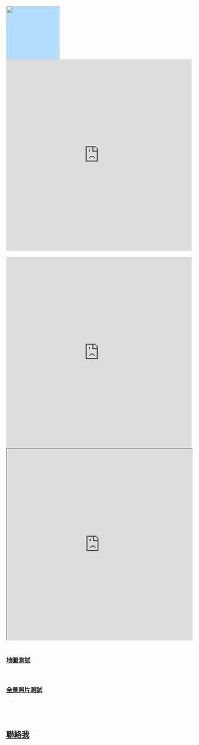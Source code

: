 <html xmlns="http://www.w3.org/1999/xhtml">
<head>
<meta http-equiv="Content-Type" content="text/html; charset=utf-8" />
<!-- TemplateBeginEditable name="doctitle" -->
<title>祖修的首頁</title>
<!-- TemplateEndEditable -->
<!-- TemplateBeginEditable name="head" -->
<!-- TemplateEndEditable -->
 <link type="text/css" rel="stylesheet" href="shomerpage/css.css">
 <link href="/shomerpage/css.css?v=3b5d20dcd11c8fdaaa6f82d3bb19f77852499a8b" rel="stylesheet">
</head>

<body>

<div class="container">
  <div class="header">
    <img src="https://raw.githubusercontent.com/shomerWang/shomerpage/master/logo.jpg" width="145" height="145" id="Insert_logo" style="background-color: #B3DDFF; display:block;" />
  </div>
  <div class="content">
  <iframe width="100%" height="520px" frameborder="0" src="https://shomerwang.carto.com/viz/61869c0c-d25a-11e6-953c-0e3ff518bd15/embed_map" allowfullscreen webkitallowfullscreen mozallowfullscreen oallowfullscreen msallowfullscreen></iframe>
  <iframe width="100%" height ="520px"  frameborder="0" src="https://shomerwang.github.io/shomerpage/litemap.html" allowfullscreen webkitallowfullscreen mozallowfullscreen oallowfullscreen msallowfullscreen></iframe>
  <iframe width="100%" height ="520px"  frameborder="0" src="https://shomerwang.github.io/shomerpage/720photo.html" allowfullscreen webkitallowfullscreen mozallowfullscreen oallowfullscreen msallowfullscreen></iframe>
      <p><h3><a href="litemap.html">地圖測試</a></h3><p>
     <p><h3><a href="720photo.html">全景照片測試</a></h3><p>
  <!--<p><h3><a href="3D.html">TGOS 3D</a></h3><p>--->
  </div>
  <div class="footer">
    <h2><a href="mailto:shomerwang@gmail.com">聯絡我</a></h2>
    <!-- end .footer --></div>
  <!-- end .container --></div>
</body>
</html>
